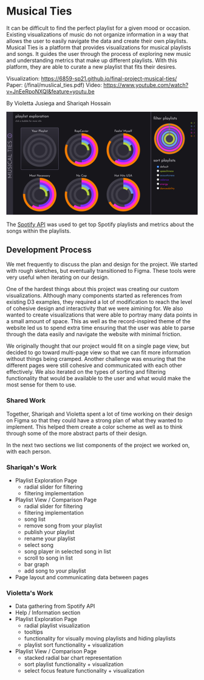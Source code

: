 # Musical Ties
It can be difficult to find the perfect playlist for a given mood or occasion. Existing visualizations of music do not organize information in a way that allows the user to easily navigate the data and create their own playlists. Musical Ties is a platform that provides visualizations for musical playlists and songs. It guides the user through the process of exploring new music and understanding metrics that make up different playlists. With this platform, they are able to curate a new playlist that fits their desires.

Visualization:  https://6859-sp21.github.io/final-project-musical-ties/  
Paper: (/final/muslical_ties.pdf)
Video: https://www.youtube.com/watch?v=JnEeRpoNXQI&feature=youtu.be  

By Violetta Jusiega and Shariqah Hossain  

![Musical Ties](/images/home.png)

The [Spotify API](https://developer.spotify.com/) was used to get top Spotify playlists and metrics about the songs within the playlists. 

## Development Process 
We met frequently to discuss the plan and design for the project. We started with rough sketches, but eventually transitioned to Figma. These tools were very useful when iterating on our design.

One of the hardest things about this project was creating our custom visualizations. Although many components started as references from existing D3 examples, they required a lot of modification to reach the level of cohesive design and interactivity that we were aimining for. We also wanted to create visualizations that were able to portray many data points in a small amount of space. This as well as the record-inspired theme of the website led us to spend extra time ensuring that the user was able to parse through the data easily and navigate the website with minimal friction.

We originally thought that our project would fit on a single page view, but decided to go toward multi-page view so that we can fit more information without things being cramped. Another challenge was ensuring that the different pages were still cohesive and communicated with each other effectively. We also iterated on the types of sorting and filtering functionality that would be available to the user and what would make the most sense for them to use. 

### Shared Work 
Together, Shariqah and Violetta spent a lot of time working on their design on Figma so that they could have a strong plan of what they wanted to implement. This helped them create a color scheme as well as to think through some of the more abstract parts of their design. 

In the next two sections we list components of the project we worked on, with each person. 

### Shariqah's Work 
* Playlist Exploration Page 
  * radial slider for filtering
  * filtering implementation
* Playlist View / Comparison Page
  * radial slider for filtering
  * filtering implementation
  * song list
  * remove song from your playlist
  * publish your playlist
  * rename your playlist
  * select song
   * song player in selected song in list
   * scroll to song in list
   * bar graph
   * add song to your playlist
* Page layout and communicating data between pages
 
### Violetta's Work 
* Data gathering from Spotify API
* Help / Information section 
* Playlist Exploration Page 
  * radial playlist visualization 
  * tooltips
  * functionality for visually moving playlists and hiding playlists 
  * playlist sort functionality + visualization
* Playlist View / Comparison Page
  * stacked radial bar chart representation 
  * sort playlist functionality + visualization 
  * select focus feature functionality + visualization 


